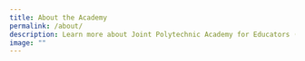 ```yaml
---
title: About the Academy
permalink: /about/
description: Learn more about Joint Polytechnic Academy for Educators (JP-AcE)
image: ""
---
```



